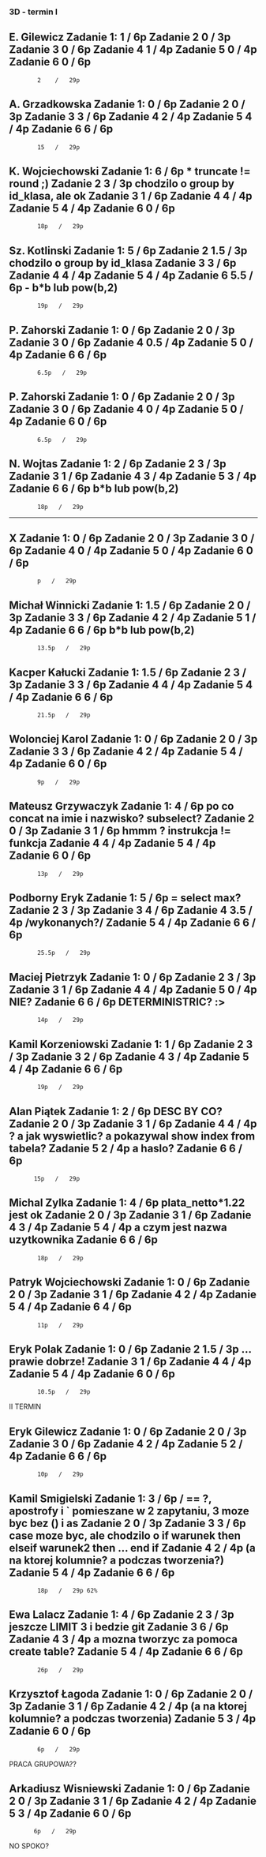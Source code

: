 ### 3D - termin I

E. Gilewicz
Zadanie 1:  1   /   6p
Zadanie 2   0   /   3p
Zadanie 3   0   /   6p
Zadanie 4   1   /   4p
Zadanie 5   0   /   4p
Zadanie 6   0   /   6p
---------------
            2    /   29p
            
            
A. Grzadkowska
Zadanie 1:  0   /   6p
Zadanie 2   0  /   3p
Zadanie 3   3  /   6p
Zadanie 4   2  /   4p
Zadanie 5   4  /   4p
Zadanie 6   6   /   6p
---------------
            15   /   29p
            
            
K. Wojciechowski
Zadanie 1:  6   /   6p * truncate != round ;)
Zadanie 2   3  /   3p chodzilo o group by id_klasa, ale ok
Zadanie 3   1  /   6p
Zadanie 4   4  /   4p
Zadanie 5   4  /   4p
Zadanie 6   0   /   6p
---------------
            18p   /   29p


            
Sz. Kotlinski 
Zadanie 1:    5 /   6p
Zadanie 2     1.5 /   3p chodzilo o group by id_klasa
Zadanie 3     3 /   6p
Zadanie 4     4 /   4p
Zadanie 5     4 /   4p
Zadanie 6     5.5 /   6p - b*b lub pow(b,2)
---------------
            19p   /   29p


P. Zahorski
Zadanie 1:    0 /   6p
Zadanie 2     0 /   3p 
Zadanie 3     0 /   6p
Zadanie 4     0.5 /   4p
Zadanie 5     0 /   4p
Zadanie 6     6 /  6p 
---------------
            6.5p   /   29p



P. Zahorski
Zadanie 1:    0 /   6p
Zadanie 2     0 /   3p 
Zadanie 3     0 /   6p
Zadanie 4     0 /   4p
Zadanie 5     0 /   4p
Zadanie 6     0 /  6p 
---------------
            6.5p   /   29p


N. Wojtas
Zadanie 1:    2 /   6p
Zadanie 2     3 /   3p 
Zadanie 3     1 /   6p
Zadanie 4     3 /   4p
Zadanie 5     3 /   4p
Zadanie 6     6 /  6p b*b lub pow(b,2)
---------------
            18p   /   29p




----

X
Zadanie 1:    0 /   6p
Zadanie 2     0 /   3p 
Zadanie 3     0 /   6p
Zadanie 4     0 /   4p
Zadanie 5     0 /   4p
Zadanie 6     0 /  6p 
---------------
            p   /   29p


Michał Winnicki
Zadanie 1:    1.5 /   6p
Zadanie 2     0 /   3p 
Zadanie 3     3 /   6p
Zadanie 4     2 /   4p
Zadanie 5     1 /   4p
Zadanie 6     6 /  6p b*b lub pow(b,2) 
---------------
            13.5p   /   29p
            
            
Kacper Kałucki
Zadanie 1:    1.5 /   6p
Zadanie 2     3 /   3p 
Zadanie 3     3 /   6p
Zadanie 4     4 /   4p
Zadanie 5     4 /   4p
Zadanie 6     6 /  6p 
---------------
            21.5p   /   29p
            
 

Wolonciej Karol
Zadanie 1:    0 /   6p
Zadanie 2     0 /   3p 
Zadanie 3     3 /   6p
Zadanie 4     2 /   4p
Zadanie 5     4 /   4p
Zadanie 6     0 /  6p 
---------------
            9p   /   29p

Mateusz Grzywaczyk
Zadanie 1:    4 /   6p po co concat na imie i nazwisko? subselect?
Zadanie 2     0 /   3p 
Zadanie 3     1 /   6p hmmm ? instrukcja != funkcja
Zadanie 4     4 /   4p
Zadanie 5     4 /   4p
Zadanie 6     0 /  6p 
---------------
            13p   /   29p



Podborny Eryk
Zadanie 1:    5 /   6p = select max? 
Zadanie 2     3 /   3p 
Zadanie 3     4 /   6p
Zadanie 4     3.5 /   4p /wykonanych?/
Zadanie 5     4 /   4p
Zadanie 6     6 /  6p 
---------------
            25.5p   /   29p



Maciej Pietrzyk
Zadanie 1:    0 /   6p
Zadanie 2     3 /   3p 
Zadanie 3     1 /   6p
Zadanie 4     4 /   4p
Zadanie 5     0 /   4p NIE?
Zadanie 6     6 /  6p  DETERMINISTRIC? :>
---------------
            14p   /   29p


Kamil Korzeniowski
Zadanie 1:    1 /   6p
Zadanie 2     3 /   3p 
Zadanie 3     2 /   6p
Zadanie 4     3 /   4p
Zadanie 5     4 /   4p
Zadanie 6     6 /  6p 
---------------
            19p   /   29p


Alan Piątek
Zadanie 1:    2 /   6p DESC BY CO?
Zadanie 2     0 /   3p 
Zadanie 3     1 /   6p
Zadanie 4     4 /   4p ? a jak wyswietlic? a pokazywal show index from tabela?
Zadanie 5     2 /   4p a haslo?
Zadanie 6     6 /  6p 
---------------
           15p   /   29p


Michal Zylka
Zadanie 1:    4 /   6p plata_netto*1.22 jest ok
Zadanie 2     0 /   3p 
Zadanie 3     1 /   6p
Zadanie 4     3 /   4p
Zadanie 5     4 /   4p a czym jest nazwa uzytkownika
Zadanie 6     6 /  6p 
---------------
            18p   /   29p


Patryk Wojciechowski
Zadanie 1:    0 /   6p
Zadanie 2     0 /   3p 
Zadanie 3     1 /   6p
Zadanie 4     2 /   4p
Zadanie 5     4 /   4p
Zadanie 6     4 /  6p 
---------------
            11p   /   29p


Eryk Polak
Zadanie 1:    0 /   6p
Zadanie 2     1.5 /   3p ... prawie dobrze! 
Zadanie 3     1 /   6p
Zadanie 4     4 /   4p
Zadanie 5     4 /   4p 
Zadanie 6     0 /  6p 
---------------
            10.5p   /   29p






II TERMIN


Eryk Gilewicz
Zadanie 1:    0 /   6p
Zadanie 2     0 /   3p 
Zadanie 3     0 /   6p
Zadanie 4     2 /   4p
Zadanie 5     2 /   4p
Zadanie 6     6 /  6p 
---------------
            10p   /   29p


Kamil Smigielski
Zadanie 1:    3 /   6p / == ?, apostrofy i ` pomieszane w 2 zapytaniu, 3 moze byc bez () i as
Zadanie 2     0 /   3p 
Zadanie 3     3 /   6p case moze byc, ale chodzilo o if warunek then elseif warunek2 then ... end if
Zadanie 4     2 /   4p (a na ktorej kolumnie? a podczas tworzenia?)
Zadanie 5     4 /   4p
Zadanie 6     6 /  6p 
---------------
            18p   /   29p 62%



Ewa Lalacz
Zadanie 1:    4 /   6p
Zadanie 2     3 /   3p jeszcze LIMIT 3 i bedzie git 
Zadanie 3     6 /   6p
Zadanie 4     3 /   4p a mozna tworzyc za pomoca create table?
Zadanie 5     4 /   4p
Zadanie 6     6 /  6p 
---------------
            26p   /   29p



Krzysztof Łagoda
Zadanie 1:    0 /   6p
Zadanie 2     0 /   3p 
Zadanie 3     1 /   6p
Zadanie 4     2 /   4p (a na ktorej kolumnie? a podczas tworzenia)
Zadanie 5     3 /   4p 
Zadanie 6     0 /  6p 
---------------
            6p   /   29p

PRACA GRUPOWA??


Arkadiusz Wisniewski
Zadanie 1:    0 /   6p
Zadanie 2     0 /   3p 
Zadanie 3     1 /   6p
Zadanie 4     2 /   4p
Zadanie 5     3 /   4p
Zadanie 6     0 /  6p 
---------------
           6p   /   29p
           
NO SPOKO?



